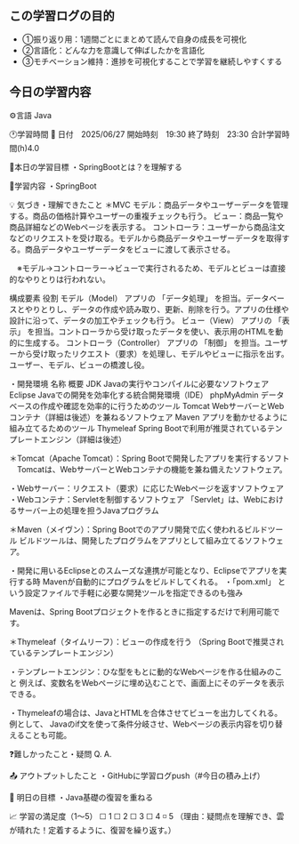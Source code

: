 ## この学習ログの目的
* ①振り返り用：1週間ごとにまとめて読んで自身の成長を可視化
* ②言語化：どんな力を意識して伸ばしたかを言語化
* ③モチベーション維持：進捗を可視化することで学習を継続しやすくする

## 今日の学習内容
⚙️言語 Java

🕐学習時間
📅 日付　2025/06/27
開始時刻　19:30
終了時刻　23:30
合計学習時間(h)4.0

🎯本日の学習目標
・SpringBootとは？を理解する

📝学習内容
・SpringBoot

💡 気づき・理解できたこと
＊MVC
  モデル：商品データやユーザーデータを管理する。商品の価格計算やユーザーの重複チェックも行う。
  ビュー：商品一覧や商品詳細などのWebページを表示する。
  コントローラ：ユーザーから商品注文などのリクエストを受け取る。モデルから商品データやユーザーデータを取得する。商品データやユーザーデータをビューに渡して表示させる。

　※モデル→コントローラー→ビューで実行されるため、モデルとビューは直接的なやりとりは行われない。

構成要素	                 役割
モデル（Model）   	       アプリの 「データ処理」 を担当。データベースとやりとりし、データの作成や読み取り、更新、削除を行う。アプリの仕様や設計に沿って、データの加工やチェックも行う。
ビュー（View）	           アプリの 「表示」 を担当。コントローラから受け取ったデータを使い、表示用のHTMLを動的に生成する。
コントローラ（Controller）	アプリの 「制御」 を担当。ユーザーから受け取ったリクエスト（要求）を処理し、モデルやビューに指示を出す。ユーザー、モデル、ビューの橋渡し役。

・開発環境
名称	        概要
JDK           Javaの実行やコンパイルに必要なソフトウェア
Eclipse       Javaでの開発を効率化する統合開発環境（IDE）
phpMyAdmin    データベースの作成や確認を効率的に行うためのツール
Tomcat        WebサーバーとWebコンテナ（詳細は後述）を兼ねるソフトウェア
Maven         アプリを動かせるように組み立てるためのツール
Thymeleaf     Spring Bootで利用が推奨されているテンプレートエンジン（詳細は後述）

＊Tomcat（Apache Tomcat）：Spring Bootで開発したアプリを実行するソフト
　Tomcatは、WebサーバーとWebコンテナの機能を兼ね備えたソフトウェア。

  ・Webサーバー：リクエスト（要求）に応じたWebページを返すソフトウェア
  ・Webコンテナ：Servletを制御するソフトウェア
            「Servlet」は、Webにおけるサーバー上の処理を担うJavaプログラム

＊Maven（メイヴン）：Spring Bootでのアプリ開発で広く使われるビルドツール
                  ビルドツールは、開発したプログラムをアプリとして組み立てるソフトウェア。

  ・開発に用いるEclipseとのスムーズな連携が可能となり、Eclipseでアプリを実行する時
    Mavenが自動的にプログラムをビルドしてくれる。
  ・「pom.xml」 という設定ファイルで手軽に必要な開発ツールを指定できるのも強み
  

Mavenは、Spring Bootプロジェクトを作るときに指定するだけで利用可能です。

＊Thymeleaf（タイムリーフ）：ビューの作成を行う
  （Spring Bootで推奨されているテンプレートエンジン）

  ・テンプレートエンジン：ひな型をもとに動的なWebページを作る仕組みのこと
                      例えば、変数名をWebページに埋め込むことで、画面上にそのデータを表示できる。

  ・Thymeleafの場合は、JavaとHTMLを合体させてビューを出力してくれる。例として、
    Javaのif文を使って条件分岐させ、Webページの表示内容を切り替えることも可能。




❓難しかったこと・疑問
Q. 
A. 

📤 アウトプットしたこと
・GitHubに学習ログpush（#今日の積み上げ）

🌱 明日の目標
・Java基礎の復習を重ねる

📈 学習の満足度（1〜5）
☐ 1 ☐ 2 ☐ 3 ☐ 4 ◽️ 5
（理由：疑問点を理解でき、雲が晴れた！定着するように、復習を繰り返す。）